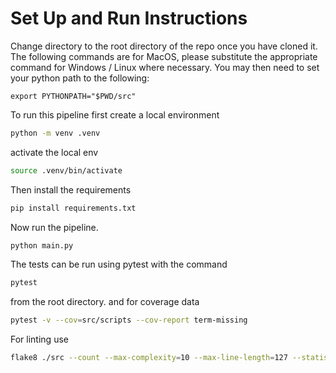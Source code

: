 # Set Up and Run Instructions
Change directory to the root directory of the repo once you have cloned it.
The following commands are for MacOS, please substitute the appropriate command for Windows / Linux where necessary. 
You may then need to set your python path to the following:
```
export PYTHONPATH="$PWD/src"
```


To run this pipeline first create a local environment
```bash
python -m venv .venv
```

activate the local env
```bash
source .venv/bin/activate
```
Then install the requirements
```bash
pip install requirements.txt
```

Now run the pipeline. 
```bash
python main.py
```

The tests can be run using pytest with the command
```bash
pytest
```
from the root directory.
and for coverage data
```bash
pytest -v --cov=src/scripts --cov-report term-missing
```
For linting use
```bash
flake8 ./src --count --max-complexity=10 --max-line-length=127 --statistics
```